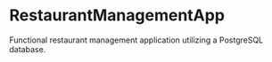 # RestaurantManagementApp
Functional restaurant management application utilizing a PostgreSQL database.
